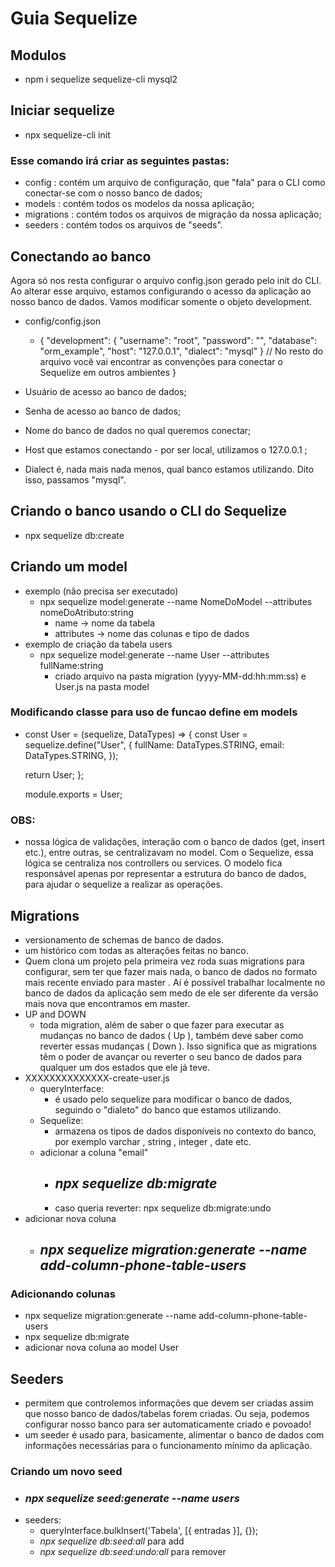 # Guia Sequelize

## Modulos

- npm i sequelize sequelize-cli mysql2

## Iniciar sequelize

- npx sequelize-cli init

### Esse comando irá criar as seguintes pastas:
- config : contém um arquivo de configuração, que "fala" para o CLI como conectar-se com o nosso banco de dados;
- models : contém todos os modelos da nossa aplicação;
- migrations : contém todos os arquivos de migração da nossa aplicação;
- seeders : contém todos os arquivos de "seeds".

## Conectando ao banco

Agora só nos resta configurar o arquivo config.json gerado pelo init do CLI. Ao alterar esse arquivo, estamos configurando o acesso da aplicação ao nosso banco de dados. Vamos modificar somente o objeto development.

- config/config.json
  - {
      "development": {
        "username": "root",
        "password": "",
        "database": "orm_example",
        "host": "127.0.0.1",
        "dialect": "mysql"
        }
    // No resto do arquivo você vai encontrar as convenções para conectar o Sequelize em outros ambientes
    }

- Usuário de acesso ao banco de dados;
- Senha de acesso ao banco de dados;
- Nome do banco de dados no qual queremos conectar;
- Host que estamos conectando - por ser local, utilizamos o 127.0.0.1 ;
- Dialect é, nada mais nada menos, qual banco estamos utilizando. Dito isso, passamos "mysql".

## Criando o banco usando o CLI do Sequelize

- npx sequelize db:create

## Criando um model

- exemplo (não precisa ser executado)
  -  npx sequelize model:generate --name NomeDoModel --attributes nomeDoAtributo:string
      - name -> nome da tabela
      - attributes -> nome das colunas e tipo de dados
- exemplo de criação da tabela users
  - npx sequelize model:generate --name User --attributes fullName:string
      - criado arquivo na pasta migration (yyyy-MM-dd:hh:mm:ss) e User.js na pasta model

### Modificando classe para uso de funcao define em models

- const User = (sequelize, DataTypes) => {
    const User = sequelize.define("User", {
      fullName: DataTypes.STRING,
      email: DataTypes.STRING,
  });

    return User;
  };

  module.exports = User;

### OBS:
- nossa lógica de validações, interação com o banco de dados (get, insert etc.), entre outras, se centralizavam no model. Com o Sequelize, essa lógica se centraliza nos controllers ou services. O modelo fica responsável apenas por representar a estrutura do banco de dados, para ajudar o sequelize a realizar as operações. 

## Migrations

- versionamento de schemas de banco de dados.
- um histórico com todas as alterações feitas no banco.
- Quem clona um projeto pela primeira vez roda suas migrations para configurar, sem ter que fazer mais nada, o banco de dados no formato mais recente enviado para master . Aí é possível trabalhar localmente no banco de dados da aplicação sem medo de ele ser diferente da versão mais nova que encontramos em master.
- UP and DOWN
    - toda migration, além de saber o que fazer para executar as mudanças no banco de dados ( Up ), também deve saber como reverter essas mudanças ( Down ). Isso significa que as migrations têm o poder de avançar ou reverter o seu banco de dados para qualquer um dos estados que ele já teve.
- XXXXXXXXXXXXXX-create-user.js
    - queryInterface:
        - é usado pelo sequelize para modificar o banco de dados, seguindo o "dialeto" do banco que estamos utilizando.
    - Sequelize: 
        -  armazena os tipos de dados disponíveis no contexto do banco, por exemplo varchar , string , integer , date etc.
    - adicionar a coluna "email"
        - ## <em>npx sequelize db:migrate</em>
        - caso queria reverter: npx sequelize db:migrate:undo
- adicionar nova coluna
    - ## <em>npx sequelize migration:generate --name add-column-phone-table-users</em> 

### Adicionando colunas

- npx sequelize migration:generate --name add-column-phone-table-users
- npx sequelize db:migrate
- adicionar nova coluna ao model User

## Seeders

- permitem que controlemos informações que devem ser criadas assim que nosso banco de dados/tabelas forem criadas. Ou seja, podemos configurar nosso banco para ser automaticamente criado e povoado!
- um seeder é usado para, basicamente, alimentar o banco de dados com informações necessárias para o funcionamento mínimo da aplicação.

### Criando um novo seed

- ### <em>npx sequelize seed:generate --name users</em>
- seeders:
    - queryInterface.bulkInsert('Tabela', [{ entradas }], {});
    - <em>npx sequelize db:seed:all</em> para add
    - <em>npx sequelize db:seed:undo:all</em> para remover

